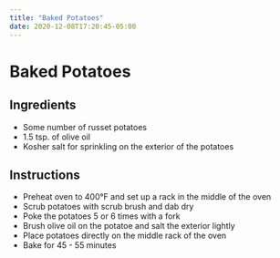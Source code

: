 ```yaml
---
title: "Baked Potatoes"
date: 2020-12-08T17:20:45-05:00
---
```


# Baked Potatoes

## Ingredients

- Some number of russet potatoes
- 1.5 tsp. of olive oil
- Kosher salt for sprinkling on the exterior of the potatoes

## Instructions

- Preheat oven to 400&deg;F and set up a rack in the middle of the oven 
- Scrub potatoes with scrub brush and dab dry
- Poke the potatoes 5 or 6 times with a fork
- Brush olive oil on the potatoe and salt the exterior lightly
- Place potatoes directly on the middle rack of the oven
- Bake for 45 - 55 minutes
